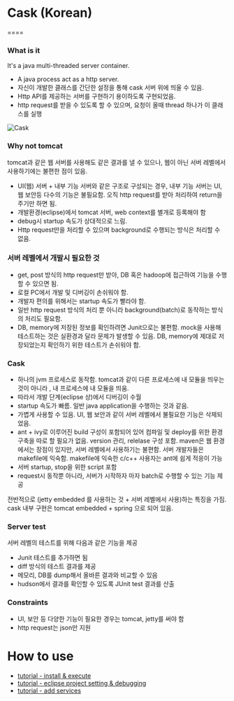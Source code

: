 # Cask (Korean)
====

### What is it

It's a java multi-threaded server container.

- A java process act as a http server.
- 자신이 개발한 클래스를 간단한 설정을 통해 cask 서버 위에 띄울 수 있음. 
- Http API를 제공하는 서버를 구현하기 용이하도록 구현되었음. 
- http request를 받을 수 있도록 할 수 있으며, 요청이 올때 thread 하나가 이 클래스를 실행

![Cask](http://www.luxeinacity.com/images/blogs/2013/Glenmorangie-Cask-Masters-Whisky-Programme-2.jpg)


### Why not tomcat

tomcat과 같은 웹 서버를 사용해도 같은 결과를 낼 수 있으나, 웹이 아닌 서버 레벨에서 사용하기에는 불편한 점이 있음. 

- UI(웹) 서버 + 내부 기능 서버와 같은 구조로 구성되는 경우, 내부 기능 서버는 UI, 웹 보안등 다수의 기능은 불필요함. 
오직 http request를 받아 처리하여 return을 주기만 하면 됨. 
- 개발환경(eclipse)에서 tomcat 서버, web context를 별개로 등록해야 함
- debug시 startup 속도가 상대적으로 느림.
- Http request만을 처리할 수 있으며 background로 수행되는 방식은 처리할 수 없음.

### 서버 레벨에서 개발시 필요한 것

- get, post 방식의 http request만 받아, DB 혹은 hadoop에 접근하여 기능을 수행할 수 있으면 됨.
- 로컬 PC에서 개발 및 디버깅이 손쉬워야 함. 
- 개발자 편의를 위해서는 startup 속도가 빨라야 함. 
- 일반 http request 방식의 처리 뿐 아니라 background(batch)로 동작하는 방식의 처리도 필요함. 
- DB, memory에 저장된 정보를 확인하려면 Junit으로는 불편함. 
mock을 사용해 테스트하는 것은 실환경과 달라 문제가 발생할 수 있음. 
DB, memory에 제대로 저장되었는지 확인하기 위한 테스트가 손쉬워야 함. 

### Cask 

- 하나의 jvm 프로세스로 동작함. 
tomcat과 같이 다른 프로세스에 내 모듈을 띄우는 것이 아니라 , 내 프로세스에 내 모듈을 띄움. 
- 따라서 개발 단계(eclipse 상)에서 디버깅이 수월 
- startup 속도가 빠름. 일반 java application을 수행하는 것과 같음. 
- 가볍게 사용할 수 있음. UI, 웹 보안과 같이 서버 레벨에서 불필요한 기능은 삭제되었음. 
- ant + ivy로 이루어진 build 구성이 포함되어 있어 컴파일 및 deploy를 위한 환경 구축을 따로 할 필요가 없음. 
version 관리, relelase 구성 포함. maven은 웹 환경에서는 장점이 있지만, 서버 레벨에서 사용하기는 불편함. 서버 개발자들은 makefile에 익숙함. 
makefile에 익숙한 c/c++ 사용자는 ant에 쉽게 적응이 가능
- 서버 startup, stop을 위한 script 포함
- request시 동작뿐 아니라, 서버가 시작하자 마자 batch로 수행할 수 있는 기능 제공

전반적으로 (jetty embedded 를 사용하는 것 + 서버 레벨에서 사용)하는 특징을 가짐.
cask 내부 구현은 tomcat embedded + spring 으로 되어 있음.

### Server test  

서버 레벨의 테스트를 위해 다음과 같은 기능을 제공

- Junit 테스트를 추가하면 됨
- diff 방식의 테스트 결과를 제공
- 메모리, DB를 dump해서 올바른 결과와 비교할 수 있음
- hudson에서 결과를 확인할 수 있도록 JUnit test 결과를 산출
    

### Constraints

- UI, 보안 등 다양한 기능이 필요한 경우는 tomcat, jetty를 써야 함
- http request는 json만 지원

# How to use

- [tutorial - install & execute](https://github.com/lonslonz/cask/wiki/Tutorial--:-install-&-execute-(Korean))
- [tutorial - eclipse project setting & debugging](https://github.com/lonslonz/cask/wiki/Tutorial-:-eclipse-project-setting-&-debugging-(Korean))
- [tutorial - add services](https://github.com/lonslonz/cask/wiki/Tutorial-:-add-your-services-(Korean))
